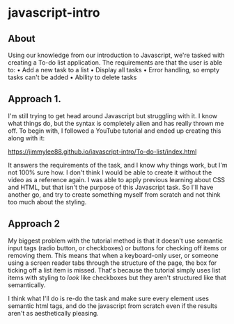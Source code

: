 # javascript-intro

## About
Using our knowledge from our introduction to Javascript, we're tasked with creating a To-do list application.
The requirements are that the user is able to:
• Add a new task to a list
• Display all tasks
• Error handling, so empty tasks can't be added
• Ability to delete tasks

## Approach 1.
I'm still trying to get head around Javascript but struggling with it.
I know what things do, but the syntax is completely alien and has really thrown me off.
To begin with, I followed a YouTube tutorial and ended up creating this along with it:

https://jimmylee88.github.io/javascript-intro/To-do-list/index.html

It answers the requirements of the task, and I know why things work, but I'm not 100% sure how. I don't think I would be able to create it without the video as a reference again.
I was able to apply previous learning about CSS and HTML, but that isn't the purpose of this Javascript task.
So I'll have another go, and try to create something myself from scratch and not think too much about the styling.

## Approach 2
My biggest problem with the tutorial method is that it doesn't use semantic input tags (radio button, or checkboxes) or buttons for checking off items or removing them.
This means that when a keyboard-only user, or someone using a screen reader tabs through the structure of the page, the box for ticking off a list item is missed. That's because the tutorial simply uses list items with styling to *look* like checkboxes but they aren't structured like that semantically.

I think what I'll do is re-do the task and make sure every element uses semantic html tags, and do the javascript from scratch even if the results aren't as aesthetically pleasing.
